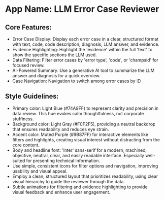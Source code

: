 # **App Name**: LLM Error Case Reviewer

## Core Features:

- Error Case Display: Display each error case in a clear, structured format with text, code, code description, diagnosis, LLM answer, and evidence.
- Evidence Highlighting: Highlight the 'evidence' within the full 'text' to show the specific sections the LLM used.
- Data Filtering: Filter error cases by 'error type', 'code', or 'champsid' for focused review.
- AI-Powered Summary: Use a generative AI tool to summarize the LLM answer and diagnosis for a quick overview.
- Case Navigation: Navigation to switch among error cases by ID

## Style Guidelines:

- Primary color: Light Blue (#74A9FF) to represent clarity and precision in data review. This hue evokes calm thoughtfulness, not corporate stuffiness.
- Background color: Light Gray (#F0F2F5), providing a neutral backdrop that ensures readability and reduces eye strain.
- Accent color: Muted Purple (#9B87FF) for interactive elements like filters and highlights, creating visual interest without distracting from the core content.
- Body and headline font: 'Inter' sans-serif for a modern, machined, objective, neutral, clear, and easily readable interface. Especially well-suited for presenting technical information.
- Use simple, consistent icons for filter options and navigation, improving usability and visual appeal.
- Employ a clean, structured layout that prioritizes readability, using clear visual hierarchy to guide the reviewer through the data.
- Subtle animations for filtering and evidence highlighting to provide visual feedback and enhance user engagement.